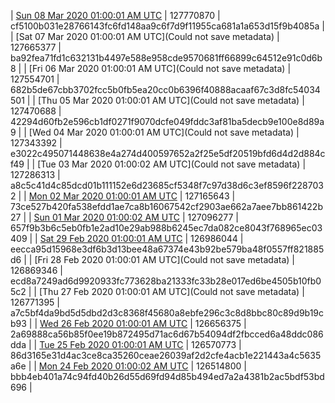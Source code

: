 | [Sun 08 Mar 2020 01:00:01 AM UTC]() | 127770870 | cf5100b031e28766143fc6fd148aa9c6f7d9f11955ca681a1a653d15f9b4085a | 
| [Sat 07 Mar 2020 01:00:01 AM UTC](Could not save metadata) | 127665377 | ba92fea71fd1c632131b4497e588e958cde9570681ff66899c64512e91c0d6b8 | 
| [Fri 06 Mar 2020 01:00:01 AM UTC](Could not save metadata) | 127554701 | 682b5de67cbb3702fcc5b0fb5ea20cc0b6396f40888acaaf67c3d8fc54034501 | 
| [Thu 05 Mar 2020 01:00:01 AM UTC](Could not save metadata) | 127470688 | 42294d60fb2e596cb1df0271f9070dcfe049fddc3af81ba5decb9e100e8d89a9 | 
| [Wed 04 Mar 2020 01:00:01 AM UTC](Could not save metadata) | 127343392 | e3022c495071448638e4a274d400597652a2f25e5df20519bfd6d4d2d884cf49 | 
| [Tue 03 Mar 2020 01:00:02 AM UTC](Could not save metadata) | 127286313 | a8c5c41d4c85dcd01b111152e6d23685cf5348f7c97d38d6c3ef8596f2287032 | 
| [Mon 02 Mar 2020 01:00:01 AM UTC]() | 127165643 | 73ce527b420fa538efdd1ae7ca8b16067542cf2903ae662a7aee7bb861422b27 | 
| [Sun 01 Mar 2020 01:00:02 AM UTC](https://transfer.sh/Fgu0h/trcninja-dbdump-20200301010002.tar.bz2) | 127096277 | 657f9b3b6c5eb0fb1e2ad10e29ab988b6245ec7da082ce8043f768965ec03409 | 
| [Sat 29 Feb 2020 01:00:01 AM UTC]() | 126986044 | eecca95d15968e3df6b3d13bee48a67374e43b92be579ba48f0557ff821885d6 | 
| [Fri 28 Feb 2020 01:00:01 AM UTC](Could not save metadata) | 126869346 | ecd8a7249ad6d9920933fc773628ba21333fc33b28e017ed6be4505b10fb05c2 | 
| [Thu 27 Feb 2020 01:00:01 AM UTC](Could not save metadata) | 126771395 | a7c5bf4da9bd5d5dbd2d3c8368f45680a8ebfe296c3c8d8bbc80c89d9b19cb93 | 
| [Wed 26 Feb 2020 01:00:01 AM UTC]() | 126656375 | 2a69888ca56b85f0ee19b872495d71ac6d67b54094df2fbcced6a48ddc086dda | 
| [Tue 25 Feb 2020 01:00:01 AM UTC](https://transfer.sh/UC27k/trcninja-dbdump-20200225010001.tar.bz2) | 126570773 | 86d3165e31d4ac3ce8ca35260ceae26039af2d2cfe4acb1e221443a4c5635a6e | 
| [Mon 24 Feb 2020 01:00:02 AM UTC]() | 126514800 | bbb4eb401a74c94fd40b26d55d69fd94d85b494ed7a2a4381b2ac5bdf53bd696 | 
